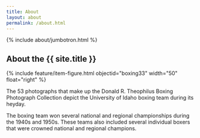 ```yaml
---
title: About
layout: about
permalink: /about.html
---
```

{% include about/jumbotron.html %} 

## About the {{ site.title }}

{% include feature/item-figure.html objectid="boxing33" width="50" float="right" %}

The 53 photographs that make up the Donald R. Theophilus Boxing Photograph Collection depict the University of Idaho boxing team during its heyday. 

The boxing team won several national and regional championships during the 1940s and 1950s. These teams also included several individual boxers that were crowned national and regional champions.

<div class="clearfix"></div>

